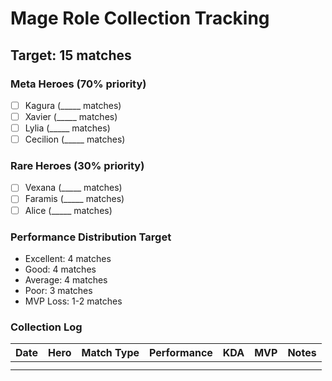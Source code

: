 # Mage Role Collection Tracking

## Target: 15 matches

### Meta Heroes (70% priority)
- [ ] Kagura (_____ matches)
- [ ] Xavier (_____ matches)
- [ ] Lylia (_____ matches)
- [ ] Cecilion (_____ matches)

### Rare Heroes (30% priority)  
- [ ] Vexana (_____ matches)
- [ ] Faramis (_____ matches)
- [ ] Alice (_____ matches)

### Performance Distribution Target
- Excellent: 4 matches
- Good: 4 matches
- Average: 4 matches  
- Poor: 3 matches
- MVP Loss: 1-2 matches

### Collection Log
| Date | Hero | Match Type | Performance | KDA | MVP | Notes |
|------|------|------------|-------------|-----|-----|-------|
|      |      |            |             |     |       |
|      |      |            |             |     |       |
